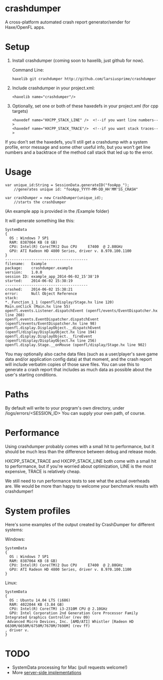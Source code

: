 crashdumper
===========

A cross-platform automated crash report generator/sender for Haxe/OpenFL apps.

Setup
===========

  1. Install crashdumper (coming soon to haxelib, just github for now).
     
     Command Line:
     ````
     haxelib git crashdumper http://github.com/larsiusprime/crashdumper
     ````
  2. Include crashdumper in your project.xml:  
     
     ````
     <haxelib name="crashdumper"/>
     ````
  3. Optionally, set one or both of these haxedefs in your project.xml (for cpp targets)  
     
     ````
     <haxedef name="HXCPP_STACK_LINE" />  <!--if you want line numbers-->
	 <haxedef name="HXCPP_STACK_TRACE"/>  <!--if you want stack traces-->
     ````

If you don't set the haxedefs, you'll still get a crashdump with a system profile, error message and some other useful info, but you won't get line numbers and a backtrace of the method call stack that led up to the error.


Usage
===========

    var unique_id:String = SessionData.generateID("fooApp_"); 
        //generates unique id: "fooApp_YYYY-MM-DD_HH'MM'SS_CRASH"
        
    var crashDumper = new CrashDumper(unique_id); 
        //starts the crashDumper
        
(An example app is provided in the /Example folder)

It will generate something like this:

    SystemData
    {
      OS : Windows 7 SP1
      RAM: 8387064 KB (8 GB)
      CPU: Intel(R) Core(TM)2 Duo CPU     E7400  @ 2.80GHz
      GPU: ATI Radeon HD 4800 Series, driver v. 8.970.100.1100
    }
    --------------------------------------
    filename:	Example
    package:	crashdumper.example
    version:	1.0.0
    session ID:	example_app_2014-06-02_15'38'19
    started:	2014-06-02 15:38:19
    --------------------------------------
    crashed:	2014-06-02 15:38:21
    error:		Null Object Reference
    stack:
    *._Function_1_1 (openfl/display/Stage.hx line 120)
    Main.onClick (Main.hx line 55)
    openfl.events.Listener.dispatchEvent (openfl/events/EventDispatcher.hx line 268)
    openfl.events.EventDispatcher.dispatchEvent (openfl/events/EventDispatcher.hx line 98)
    openfl.display.DisplayObject.__dispatchEvent (openfl/display/DisplayObject.hx line 194)
    openfl.display.DisplayObject.__fireEvent (openfl/display/DisplayObject.hx line 256)
    openfl.display.Stage.__onMouse (openfl/display/Stage.hx line 902)

You may optionally also cache data files (such as a user/player's save game data and/or application config data) at that moment, and the crash report will include verbatim copies of those save files. You can use this to generate a crash report that includes as much data as possible about the user's starting conditions.

Paths
============

By default will write to your program's own directory, under /logs/errors/\<SESSION_ID\>
You can supply your own path, of course.

Performance
============

Using crashdumper probably comes with a small hit to performance, but it should be much less than the difference between debug and release mode. 

HXCPP_STACK_TRACE and HXCPP_STACK_LINE both come with a small hit to performance, but if you're worried about optimization, LINE is the most expensive, TRACE is relatively cheap.

We still need to run performance tests to see what the actual overheads are. We would be more than happy to welcome your benchmark results with crashdumper!

System profiles
============

Here's some examples of the output created by CrashDumper for different systems:

Windows:

    SystemData
    {
      OS : Windows 7 SP1
      RAM: 8387064 KB (8 GB)
      CPU: Intel(R) Core(TM)2 Duo CPU     E7400  @ 2.80GHz
      GPU: ATI Radeon HD 4800 Series, driver v. 8.970.100.1100
    }


Linux:

    SystemData
    {
      OS : Ubuntu 14.04 LTS (i686)
      RAM: 4022044 KB (3.84 GB)
      CPU: Intel(R) Core(TM) i3-2310M CPU @ 2.10GHz
      GPU: Intel Corporation 2nd Generation Core Processor Family Integrated Graphics Controller (rev 09)
     Advanced Micro Devices, Inc. [AMD/ATI] Whistler [Radeon HD 6630M/6650M/6750M/7670M/7690M] (rev ff)
    , driver v. 
    }



TODO
=============

 - SystemData processing for Mac (pull requests welcome!)
 - More [server-side implementations](https://github.com/larsiusprime/crashdumper/tree/master/servers)
